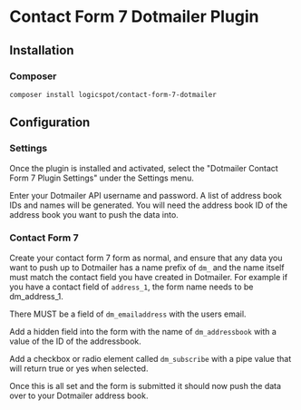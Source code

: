 Contact Form 7 Dotmailer Plugin
======================

## Installation

### Composer

````
composer install logicspot/contact-form-7-dotmailer
````

## Configuration

### Settings
Once the plugin is installed and activated, select the "Dotmailer Contact Form 7 Plugin Settings" under the Settings menu.

Enter your Dotmailer API username and password. A list of address book IDs and names will be generated.  You will need the address book ID of the address book you want to push the data into.

### Contact Form 7

Create your contact form 7 form as normal, and ensure that any data you want to push up to Dotmailer has a name prefix of `dm_` and the name itself must match the contact field you have created in Dotmailer.  For example if you have a contact field of `address_1`, the form name needs to be dm_address_1.  

There MUST be a field of `dm_emailaddress` with the users email.

Add a hidden field into the form with the name of `dm_addressbook` with a value of the ID of the addressbook.

Add a checkbox or radio element called `dm_subscribe` with a pipe value that will return true or yes when selected.

Once this is all set and the form is submitted it should now push the data over to your Dotmailer address book.